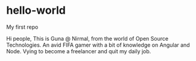 # hello-world
My first repo

Hi people,
         This is Guna @ Nirmal, from the world of Open Source Technologies. An avid FIFA gamer with a bit of knowledge on Angular and Node. Vying to become a freelancer and quit my daily job.
